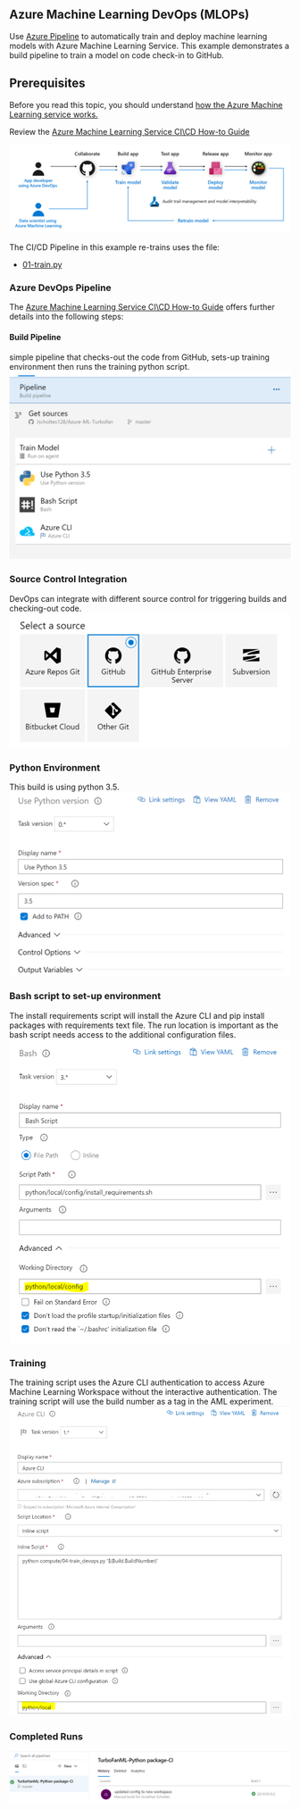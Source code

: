 ## Azure Machine Learning DevOps (MLOPs)

Use [Azure Pipeline](https://azure.microsoft.com/en-us/services/devops/pipelines/) to automatically train and deploy machine learning models with Azure Machine Learning Service.
This example demonstrates a build pipeline to train a model on code check-in to GitHub.

## Prerequisites
Before you read this topic, you should understand [how the Azure Machine Learning service works.](https://docs.microsoft.com/en-us/azure/machine-learning/service/concept-azure-machine-learning-architecture)

Review the [Azure Machine Learning Service CI\CD How-to Guide](https://docs.microsoft.com/en-us/azure/devops/pipelines/targets/azure-machine-learning?context=azure%2Fmachine-learning%2Fservice%2Fcontext%2Fml-context&view=azure-devops&tabs=yaml)

![devops](../../../images/mlops_diagram.PNG)

The CI/CD Pipeline in this example re-trains uses the file:
- [01-train.py](01-train.py)


### Azure DevOps Pipeline

The [Azure Machine Learning Service CI\CD How-to Guide](https://docs.microsoft.com/en-us/azure/devops/pipelines/targets/azure-machine-learning?context=azure%2Fmachine-learning%2Fservice%2Fcontext%2Fml-context&view=azure-devops&tabs=yaml) offers further details into the following steps:

#### Build Pipeline
simple pipeline that checks-out the code from GitHub, sets-up training environment then runs the training python script.
![devops](../../../images/mlops1.PNG)

### Source Control Integration
DevOps can integrate with different source control for triggering builds and checking-out code. 
![devops](../../../images/mlops2.PNG)

### Python Environment
This build is using python 3.5.
![devops](../../../images/mlops3.PNG)

### Bash script to set-up environment
The install requirements script will install the Azure CLI and pip install packages with requirements text file. The run location is important as the bash script needs access to the additional configuration files.
![devops](../../../images/mlops4.PNG)

### Training
The training script uses the Azure CLI authentication to access Azure Machine Learning Workspace without the interactive authentication. The training script will use the build number as a tag in the AML experiment. 
![devops](../../../images/mlops5.PNG)

### Completed Runs
![devops](../../../images/mlops6.PNG)
